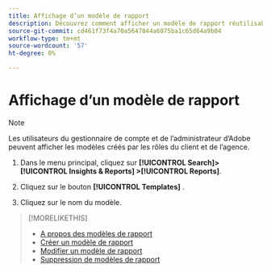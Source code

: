 ```yaml
---
title: Affichage d’un modèle de rapport
description: Découvrez comment afficher un modèle de rapport réutilisable.
source-git-commit: cd461f73f4a70a5647844a6075ba1c65d64a9b04
workflow-type: tm+mt
source-wordcount: '57'
ht-degree: 0%

---
```


# Affichage d’un modèle de rapport

>[!NOTE]
>
>Les utilisateurs du gestionnaire de compte et de l’administrateur d’Adobe peuvent afficher les modèles créés par les rôles du client et de l’agence.

1. Dans le menu principal, cliquez sur **[!UICONTROL Search]> [!UICONTROL Insights & Reports] >[!UICONTROL Reports]**.

1. Cliquez sur le bouton **[!UICONTROL Templates]** .

1. Cliquez sur le nom du modèle.

>[!MORELIKETHIS]
>
>* [A propos des modèles de rapport](template-about.md)
>* [Créer un modèle de rapport](template-create.md)
>* [Modifier un modèle de rapport](template-edit.md)
>* [Suppression de modèles de rapport](template-delete.md)

